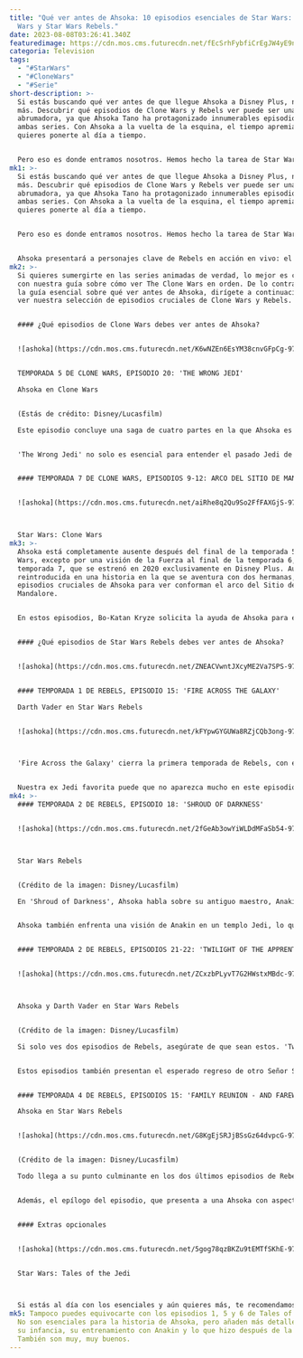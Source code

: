 ```yaml
---
title: "Qué ver antes de Ahsoka: 10 episodios esenciales de Star Wars: The Clone
  Wars y Star Wars Rebels."
date: 2023-08-08T03:26:41.340Z
featuredimage: https://cdn.mos.cms.futurecdn.net/fEcSrhFybfiCrEgJW4yE9n-970-80.jpg.webp
categoria: Television
tags:
  - "#StarWars"
  - "#CloneWars"
  - "#Serie"
short-description: >-
  Si estás buscando qué ver antes de que llegue Ahsoka a Disney Plus, no busques
  más. Descubrir qué episodios de Clone Wars y Rebels ver puede ser una tarea
  abrumadora, ya que Ahsoka Tano ha protagonizado innumerables episodios de
  ambas series. Con Ahsoka a la vuelta de la esquina, el tiempo apremia si
  quieres ponerte al día a tiempo.


  Pero eso es donde entramos nosotros. Hemos hecho la tarea de Star Wars por ti para traerte la lista definitiva de 10 episodios esenciales de Clone Wars y Rebels que debes ver antes de la llegada de Ahsoka. Incluso tenemos algunos extras opcionales para que los veas si quieres profundizar aún más.
mk1: >-
  Si estás buscando qué ver antes de que llegue Ahsoka a Disney Plus, no busques
  más. Descubrir qué episodios de Clone Wars y Rebels ver puede ser una tarea
  abrumadora, ya que Ahsoka Tano ha protagonizado innumerables episodios de
  ambas series. Con Ahsoka a la vuelta de la esquina, el tiempo apremia si
  quieres ponerte al día a tiempo.


  Pero eso es donde entramos nosotros. Hemos hecho la tarea de Star Wars por ti para traerte la lista definitiva de 10 episodios esenciales de Clone Wars y Rebels que debes ver antes de la llegada de Ahsoka. Incluso tenemos algunos extras opcionales para que los veas si quieres profundizar aún más.


  Ahsoka presentará a personajes clave de Rebels en acción en vivo: el Gran Almirante Thrawn (Lars Mikkelsen), Ezra Bridger (Eman Esfandi), Sabine Wren (Natasha Liu Bordizzo) y Hera Syndulla (Mary Elizabeth Winstead) están confirmados para ser parte del espectáculo. Eso significa que Rebels es clave para entender el programa, pero The Clone Wars también es igual de importante, considerando que se rumorea que Hayden Christensen regresará como Anakin Skywalker, y el segundo tráiler del programa incluso lo mencionó dos veces (y presentó un inquietante huevo de Pascua de Darth Vader).
mk2: >-
  Si quieres sumergirte en las series animadas de verdad, lo mejor es comenzar
  con nuestra guía sobre cómo ver The Clone Wars en orden. De lo contrario, para
  la guía esencial sobre qué ver antes de Ahsoka, dirígete a continuación para
  ver nuestra selección de episodios cruciales de Clone Wars y Rebels.


  #### ¿Qué episodios de Clone Wars debes ver antes de Ahsoka?


  ![ashoka](https://cdn.mos.cms.futurecdn.net/K6wNZEn6EsYM38cnvGFpCg-970-80.jpg.webp "ashoka")


  TEMPORADA 5 DE CLONE WARS, EPISODIO 20: 'THE WRONG JEDI'

  Ahsoka en Clone Wars


  (Estás de crédito: Disney/Lucasfilm)

  Este episodio concluye una saga de cuatro partes en la que Ahsoka es acusada erróneamente de bombardear el Templo Jedi. Ahsoka es llevada a juicio por el almirante Tarkin, enfrentando la pena de muerte por un crimen que no cometió, mientras que el Consejo Jedi le da la espalda. Su fe en la Orden Jedi se ve sacudida tan intensamente por su calvario que cambia su futuro para siempre.


  'The Wrong Jedi' no solo es esencial para entender el pasado Jedi de Ahsoka y cómo se convirtió en la mujer que es hoy, sino que también muestra su vínculo con su antiguo maestro, Anakin Skywalker. Snips y Skyguy nunca fueron los mismos después de este episodio.


  #### TEMPORADA 7 DE CLONE WARS, EPISODIOS 9-12: ARCO DEL SITIO DE MANDALORE


  ![ashoka](https://cdn.mos.cms.futurecdn.net/aiRhe8q2Qu9So2FfFAXGjS-970-80.jpg.webp "ashoka")



  Star Wars: Clone Wars
mk3: >-
  Ahsoka está completamente ausente después del final de la temporada 5 de Clone
  Wars, excepto por una visión de la Fuerza al final de la temporada 6, hasta la
  temporada 7, que se estrenó en 2020 exclusivamente en Disney Plus. Aunque es
  reintroducida en una historia en la que se aventura con dos hermanas, los
  episodios cruciales de Ahsoka para ver conforman el arco del Sitio de
  Mandalore.


  En estos episodios, Bo-Katan Kryze solicita la ayuda de Ahsoka para enfrentar a Darth Maul, que gobierna Mandalore. Ahsoka termina cruzando sables con el Señor Sith en una épica batalla con sables de luz, mientras que las advertencias repetidas de Maul de que la República y los Jedi están al borde de la extinción no son escuchadas. Estos episodios ocurren simultáneamente con La Venganza de los Sith en la línea de tiempo de Star Wars, así que si has visto esa película, ya sabes lo que pasa a continuación...


  #### ¿Qué episodios de Star Wars Rebels debes ver antes de Ahsoka?


  ![ashoka](https://cdn.mos.cms.futurecdn.net/ZNEACVwntJXcyME2Va7SPS-970-80.jpg.webp "ashoka")


  #### TEMPORADA 1 DE REBELS, EPISODIO 15: 'FIRE ACROSS THE GALAXY'

  Darth Vader en Star Wars Rebels


  ![ashoka](https://cdn.mos.cms.futurecdn.net/kFYpwGYGUWa8RZjCQb3ong-970-80.jpg.webp "ashoka")



  'Fire Across the Galaxy' cierra la primera temporada de Rebels, con el equipo Ghost enfrentándose directamente al Imperio mientras se enfrentan al Gran Inquisidor.


  Nuestra ex Jedi favorita puede que no aparezca mucho en este episodio, pero Ahsoka todavía tiene un papel clave en el final de la temporada 1 de Rebels. Es en esta entrega donde hace su debut en la serie, y obtenemos pistas sobre lo que ha estado haciendo Ahsoka después de la caída de los Jedi y el surgimiento del Imperio, así como descubrir más sobre su trabajo con la Rebelión, que establece el escenario para los episodios que vendrán
mk4: >-
  #### TEMPORADA 2 DE REBELS, EPISODIO 18: 'SHROUD OF DARKNESS'


  ![ashoka](https://cdn.mos.cms.futurecdn.net/2fGeAb3owYiWLDdMFaSb54-970-80.jpg.webp "ashoka")



  Star Wars Rebels


  (Crédito de la imagen: Disney/Lucasfilm)

  En 'Shroud of Darkness', Ahsoka habla sobre su antiguo maestro, Anakin Skywalker, con Ezra Bridger, compartiendo sus recuerdos del legendario Jedi. Esto se vuelve aún más emocionante debido a que, en este momento, Ahsoka sospecha que su antiguo maestro se ha convertido en el siniestro Señor Sith, Darth Vader.


  Ahsoka también enfrenta una visión de Anakin en un templo Jedi, lo que desentierra parte de su culpa por la última vez que vio a su maestro. Este episodio es absolutamente esencial para entender la relación entre Ahsoka y Anakin.


  #### TEMPORADA 2 DE REBELS, EPISODIOS 21-22: 'TWILIGHT OF THE APPRENTICE'


  ![ashoka](https://cdn.mos.cms.futurecdn.net/ZCxzbPLyvT7G2HWstxMBdc-970-80.jpg.webp "ashoka")



  Ahsoka y Darth Vader en Star Wars Rebels


  (Crédito de la imagen: Disney/Lucasfilm)

  Si solo ves dos episodios de Rebels, asegúrate de que sean estos. 'Twilight of the Apprentice' es un desgarrador doble episodio que muestra a Ahsoka enfrentándose con sables de luz a Darth Vader. Así es: Snips y Skyguy se enfrentan en una épica lucha que deja una fuerte carga emocional. Preparen los pañuelos.


  Estos episodios también presentan el esperado regreso de otro Señor Sith, que se cruza con Ezra Bridger.


  #### TEMPORADA 4 DE REBELS, EPISODIOS 15: 'FAMILY REUNION - AND FAREWELL'

  Ahsoka en Star Wars Rebels


  ![ashoka](https://cdn.mos.cms.futurecdn.net/G8KgEjSRJjBSsGz64dvpcG-970-80.jpg.webp "ashoka")


  (Crédito de la imagen: Disney/Lucasfilm)

  Todo llega a su punto culminante en los dos últimos episodios de Rebels. Lo que ocurre entre Ezra Bridger y el Gran Almirante Thrawn fue el motivo principal de la aparición de Ahsoka en la segunda temporada de The Mandalorian, episodio 5, y su búsqueda de Thrawn será retomada en el programa de Ahsoka.


  Además, el epílogo del episodio, que presenta a una Ahsoka con aspecto muy similar a Gandalf el Blanco con una túnica blanca, parece una preparación directa para los eventos de su serie en solitario.


  #### Extras opcionales


  ![ashoka](https://cdn.mos.cms.futurecdn.net/5gog78qzBKZu9tEMTfSKhE-970-80.jpg.webp "ashoka")


  Star Wars: Tales of the Jedi



  Si estás al día con los esenciales y aún quieres más, te recomendamos ver la película The Clone Wars. Esta muestra el primer encuentro de Ahsoka con Anakin Skywalker y Obi-Wan Kenobi, así que si quieres ver cómo comienza todo, esta es la película para ti.
mk5: Tampoco puedes equivocarte con los episodios 1, 5 y 6 de Tales of the Jedi.
  No son esenciales para la historia de Ahsoka, pero añaden más detalles sobre
  su infancia, su entrenamiento con Anakin y lo que hizo después de la Orden 66.
  También son muy, muy buenos.
---
```

